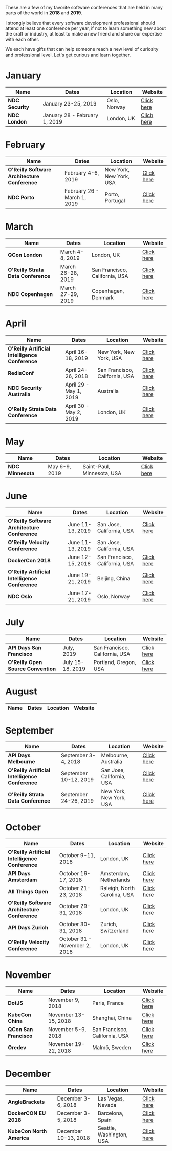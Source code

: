 These are a few of my favorite software conferences that are held in many parts of the world in **2018** and **2019**. 

I strongly believe that every software development professional should attend at least one conference per year, if not to learn something new about the craft or industry, at least to make a new friend and share our expertise with each other. 

We each have gifts that can help someone reach a new level of curiosity and professional level. Let's get curious and learn together.

# January
| Name                                          | Dates                         | Location                      | Website                                       |
|-----------------------------------------------|-------------------------------|-------------------------------|-----------------------------------------------|
|**NDC Security**                               |January 23-25, 2019            |Oslo, Norway                   |[Click here](https://ndc-security.com/)        |
|**NDC London**                                 |January 28 - February 1, 2019  |London, UK                     |[Clich here](http://ndc-london.com/)           |

# February
| Name                                          | Dates                         | Location                      | Website                                       |
|-----------------------------------------------|-------------------------------|-------------------------------|-----------------------------------------------|
|**O'Reilly Software Architecture Conference**  |February 4-6, 2019             |New York, New York, USA        |[Click here](https://conferences.oreilly.com/software-architecture/sa-ny)|
|**NDC Porto**                                  |February 26 - March 1, 2019    |Porto, Portugal                |[Click here](https://ndcporto.com/)            |

# March
| Name                                          | Dates                         | Location                      | Website                                       |
|-----------------------------------------------|-------------------------------|-------------------------------|-----------------------------------------------|
|**QCon London**                                |March 4-8, 2019                |London, UK                     |[Click here](https://qconlondon.com)           |
|**O'Reilly Strata Data Conference**            |March 26-28, 2019              |San Francisco, California, USA |[Click here](https://conferences.oreilly.com/strata/strata-ca)|
|**NDC Copenhagen**                             |March 27-29, 2019              |Copenhagen, Denmark            |[Click here](http://cph.ndcmini.com/)          |

# April
| Name                                          | Dates                         | Location                      | Website                                       |
|-----------------------------------------------|-------------------------------|-------------------------------|-----------------------------------------------|
|**O'Reilly Artificial Intelligence Conference**|April 16-18, 2019              |New York, New York, USA        |[Click here](https://conferences.oreilly.com/artificial-intelligence/ai-ny)|
|**RedisConf**                                  |April 24-26, 2018              |San Francisco, California, USA |[Click here](http://www.redisconf.com/)|
|**NDC Security Australia**                     |April 29 - May 1, 2019         |Australia                      |[Click here](https://ndcsecurity.com.au/)      |
|**O'Reilly Strata Data Conference**            |April 30 - May 2, 2019         |London, UK                     |[Click here](https://conferences.oreilly.com/strata/strata-eu)|

# May
| Name                                          | Dates                       | Location                      | Website                                       |
|-----------------------------------------------|-------------------------------|-------------------------------|-----------------------------------------------|
|**NDC Minnesota**                              |May 6-9, 2019                  | Saint-Paul, Minnesota, USA    |[Click here](https://ndcminnesota.com/)        |

# June
| Name                                          | Dates                         | Location                      | Website                                       |
|-----------------------------------------------|-------------------------------|-------------------------------|-----------------------------------------------|
|**O'Reilly Software Architecture Conference**  |June 11-13, 2019               |San Jose, California, USA      |[Click here](https://www.oreilly.com/conferences/index.html#)|
|**O'Reilly Velocity Conference**               |June 11-13, 2019               |San Jose, California, USA      ||[Click here](https://conferences.oreilly.com/velocity/vl-ca)|
|**DockerCon 2018**                             |June 12-15, 2018               |San Francisco, California, USA |[Click here](https://2018.dockercon.com/)|
|**O'Reilly Artificial Intelligence Conference**|June 19-21, 2019               |Beijing, China                 |[Click here](https://ai.oreilly.com.cn/ai-cn)|
|**NDC Oslo**                                   |June 17-21, 2019               | Oslo, Norway                  |[Click here](http://ndcoslo.com/)              |

# July
| Name                                          | Dates                         | Location                      | Website                                       |
|-----------------------------------------------|-------------------------------|-------------------------------|-----------------------------------------------|
|**API Days San Francisco**                     |July, 2019                     |San Francisco, California, USA |[Click here](https://www.apidays.co/sanfrancisco)|
|**O'Reilly Open Source Convention**            |July 15-18, 2019               |Portland, Oregon, USA          |[Click here](https://conferences.oreilly.com/oscon/oscon-or)|

# August
| Name                                          | Dates                         | Location                      | Website                                       |
|-----------------------------------------------|-------------------------------|-------------------------------|-----------------------------------------------|

# September
| Name                                          | Dates                         | Location                      | Website                                       |
|-----------------------------------------------|-------------------------------|-------------------------------|-----------------------------------------------|
|**API Days Melbourne**                         |September 3-4, 2018            |Melbourne, Australia           |[Click here](https://www.apidays.com.au/)      |
|**O'Reilly Artificial Intelligence Conference**|September 10-12, 2019          |San Jose, California, USA      |[Click here](https://conferences.oreilly.com/artificial-intelligence/ai-ca)|
|**O'Reilly Strata Data Conference**            |September 24-26, 2019          |New York, New York, USA        |[Click here](https://www.oreilly.com/conferences/index.html#)|

# October
| Name                                          | Dates                         | Location                      | Website                                       |
|-----------------------------------------------|-------------------------------|-------------------------------|-----------------------------------------------|
|**O'Reilly Artificial Intelligence Conference**|October 9-11, 2018             |London, UK                     |[Click here](https://conferences.oreilly.com/artificial-intelligence/ai-eu)|
|**API Days Amsterdam**                         |October 16-17, 2018            |Amsterdam, Netherlands         |[Click here](https://www.apidays.co/amsterdam) |
|**All Things Open**                            |October 21-23, 2018            |Raleigh, North Carolina, USA   |[Click here](https://allthingsopen.org/)       |
|**O'Reilly Software Architecture Conference**  |October 29-31, 2018            |London, UK                     |[Click here](https://conferences.oreilly.com/software-architecture/sa-eu)|
|**API Days Zurich**                            |October 30-31, 2018            |Zurich, Switzerland            |[Click here](https://www.apidays.co/zurich2018)|
|**O'Reilly Velocity Conference**               |October 31 - November 2, 2018  |London, UK                     |[Click here](https://conferences.oreilly.com/velocity/vl-eu)|

# November
| Name                                          | Dates                         | Location                      | Website                                       |
|-----------------------------------------------|-------------------------------|-------------------------------|-----------------------------------------------|
|**DotJS**                                      |November 9, 2018               |Paris, France                  |[Click here](https://www.dotjs.io/)|
|**KubeCon China**                              |November 13-15, 2018           |Shanghai, China                |[Click here](https://events.linuxfoundation.cn/events/kubecon-cloudnativecon-china-2018/)|
|**QCon San Francisco**                         |November 5-9, 2018             |San Francisco, California, USA |[Click here](https://qconsf.com)               |
|**Oredev**                                     |November 19-22, 2018           |Malmö, Sweden                  |[Click here](http://oredev.org/2018/home)      |

# December
| Name                                          | Dates                         | Location                      | Website                                       |
|-----------------------------------------------|-------------------------------|-------------------------------|-----------------------------------------------|
|**AngleBrackets**                              |December 3-6, 2018             |Las Vegas, Nevada              |[Click here](https://anglebrackets.org)        |
|**DockerCON EU 2018**                          |December 3-5, 2018             |Barcelona, Spain               |[Click here](https://2018.dockercon.com/)|
|**KubeCon North America**                      |December 10-13, 2018           |Seattle, Washington, USA       |[Click here](https://events.linuxfoundation.org/events/kubecon-cloudnativecon-north-america-2018/)|